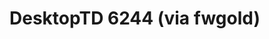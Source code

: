 <!--
id: 337930
link: http://tumblr.atmos.org/post/337930/desktoptd-6244-via-fwgold
slug: desktoptd-6244-via-fwgold
date: Sun Mar 25 2007 13:25:50 GMT-0700 (PDT)
publish: 2007-03-025
tags: 
title: DesktopTD 6244 (via fwgold)
-->


DesktopTD 6244 (via fwgold)
===========================



